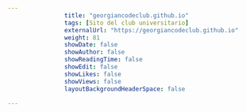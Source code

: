 ```yaml
---
                title: "georgiancodeclub.github.io"
                tags: [Sito del club universitario]
                externalUrl: "https://georgiancodeclub.github.io"
                weight: 81
                showDate: false
                showAuthor: false
                showReadingTime: false
                showEdit: false
                showLikes: false
                showViews: false
                layoutBackgroundHeaderSpace: false
                
---
```


